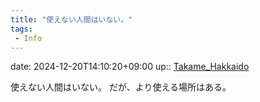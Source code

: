 ```yaml
---
title: "使えない人間はいない。"
tags:
 - Info
---
```


date: 2024-12-20T14:10:20+09:00
up:: [Takame_Hakkaido](../Bar/Novel/Nacaria/Takame_Hakkaido.md)

使えない人間はいない。
だが、より使える場所はある。
